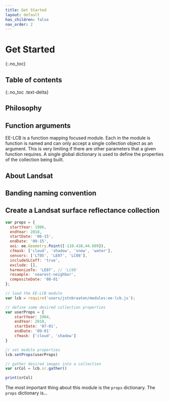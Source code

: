 ```yaml
---
title: Get Started
layout: default
has_children: false
nav_order: 2
---
```


# Get Started
{:.no_toc}

## Table of contents
{:.no_toc .text-delta}


## Philosophy


## Function arguments 

EE-LCB is a function mapping focused module. Each in the module is function is named and can only accept
a single collection object as an argument. This is very limiting if there are other parameters that a
given function requires. A single global dictionary is used to define the properties of the collection 
being built. 


## About Landsat


## Banding naming convention


## Create a Landsat surface reflectance collection


```js
var props = {
  startYear: 1986,
  endYear: 2018,
  startDate: '06-15',
  endDate: '09-15',
  aoi: ee.Geometry.Point([-110.438,44.609]),
  cfmask: ['cloud', 'shadow', 'snow', 'water'],
  sensors: ['LT05', 'LE07', 'LC08'],
  includeSLCoff: 'true',
  exclude: [],
  harmonizeTo: 'LE07', // 'LC08' 
  resample: 'nearest-neighbor',
  compositeDate: '08-01'
};
```

```js
// load the EE-LCB module
var lcb = require('users/jstnbraaten/modules:ee-lcb.js'); 

// define some desired collection properties
var userProps = {
	startYear: 1984,
	endYear: 2018,
	startDate: '07-01',
	endDate: '09-01'
	cfmask: ['cloud', 'shadow']
}

// set module properties
lcb.setProps(userProps)

// gather desired images into a collection
var srCol = lcb.sr.gather()

print(srCol)
```



The most important thing about this module is the `props` dictionary.
The `props` dictionary is...
















